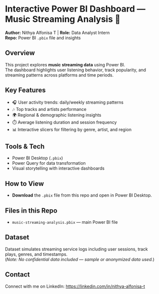 # Interactive Power BI Dashboard — Music Streaming Analysis 🎵

**Author:** Nithya Alfonisa T | **Role:** Data Analyst Intern  
**Repo:** Power BI `.pbix` file and insights

## Overview
This project explores **music streaming data** using Power BI.  
The dashboard highlights user listening behavior, track popularity, and streaming patterns across platforms and time periods.

## Key Features
- 🎧 User activity trends: daily/weekly streaming patterns  
- 🎶 Top tracks and artists performance  
- 🌍 Regional & demographic listening insights  
- ⏱️ Average listening duration and session frequency  
- 📊 Interactive slicers for filtering by genre, artist, and region  

## Tools & Tech
- Power BI Desktop (`.pbix`)  
- Power Query for data transformation  
- Visual storytelling with interactive dashboards  

## How to View
- **Download** the `.pbix` file from this repo and open in Power BI Desktop.  

## Files in this Repo
- `music-streaming-analysis.pbix` — main Power BI file    

## Dataset
Dataset simulates streaming service logs including user sessions, track plays, genres, and timestamps.  
(*Note: No confidential data included — sample or anonymized data used.*)

## Contact
Connect with me on LinkedIn: https://linkedin.com/in/nithya-alfonisa-t
